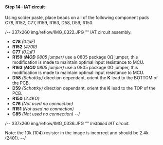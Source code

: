 #### Step 14 : IAT circuit

Using solder paste, place beads on all of the following component pads C78, R152, C77, R159, R163, D58, D59, R150. 

/-- 337x260 img/reflow/IMG_0322.JPG  "" IAT circuit assembly. 

- **C78**	*(0.1µF)*
- **R152**	*(470R)*
- **C77**	*(0.1µF)*
- **R159**	*(**MOD** 0805 jumper)* use a 0805 package 0&ohm; jumper, this modification is made to maintain optimal input resistance to MCU.
- **R163**	*(**MOD** 0805 jumper)* use a 0805 package 0&ohm; jumper, this modification is made to maintain optimal input resistance to MCU.
- **D58**	*(Schottky)* direction dependant, orient the **K** lead to the BOTTOM of the PCB. 
- **D59**	*(Schottky)* direction dependant, orient the **K** lead to the TOP of the PCB.
- **R150**	*(2.4K&ohm;)*
- **C76**	*(Not used no connection)*
- **R151**	*(Not used no connection)*
- **C85**	*(Not used no connection)*
--/

/-- 337x260 img/reflow/IMG_0336.JPG  "" *Installed IAT circuit.*

Note: the 10k (104) resistor in the image is incorrect and should be 2.4k (2401).
--/ 
